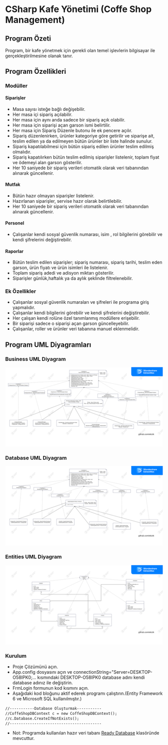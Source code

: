 # CSharp Kafe Yönetimi (Coffe Shop Management) 


## Program Özeti
Program, bir kafe yönetmek için gerekli olan temel işlevlerin bilgisayar ile gerçekleştirilmesine olanak tanır.

## Program Özellikleri

### Modüller

####  Siparişler
- Masa sayısı isteğe bağlı değişebilir.
- Her masa içi sipariş açılabilir.
- Her masa için aynı anda sadece bir sipariş açık olabilir.
- Her masa için siparişi açan garson ismi belirtilir.
- Her masa için Sipariş Düzenle butonu ile ek pencere açılır.
- Sipariş düzenlenirken, ürünler kategoriye göre getirilir ve siparişe ait, teslim edilen ya da edilmeyen bütün ürünler bir liste halinde sunulur.
- Sipariş kapatılabilmesi için bütün sipariş edilen ürünler teslim edilmiş olmalıdır.
- Sipariş kapatılırken bütün teslim edilmiş siparişler listelenir, toplam fiyat ve ödemeyi alan garson gösterilir.
- Her 10 saniyede bir sipariş verileri otomatik olarak veri tabanından alınarak güncellenir.

####  Mutfak
- Bütün hazır olmayan siparişler listelenir.
- Hazırlanan siparişler,  servise hazır olarak belirtilebilir.
- Her 10 saniyede bir sipariş verileri otomatik olarak veri tabanından alınarak güncellenir.

####  Personel
- Çalışanlar kendi sosyal güvenlik numarası, isim , rol bilgilerini görebilir ve kendi şifrelerini değiştirebilir.

#### Raporlar
- Bütün teslim edilen siparişler; sipariş numarası, sipariş tarihi, teslim eden garson, ürün fiyatı ve ürün isimleri ile listelenir.
- Toplam sipariş adedi ve adisyon miktarı gösterilir.
- Siparişler günlük,haftalık ya da aylık şeklinde filtrelenebilir.

### Ek Özellikler
- Çalışanlar sosyal güvenlik numaraları ve şifreleri ile programa giriş yapmalıdır.
- Çalışanlar kendi bilgilerini görebilir ve kendi şifrelerini değiştirebilir.
- Her çalışan kendi rolüne özel tanımlanmış modüllere erişebilir.
- Bir siparişi sadece o siparişi açan garson güncelleyebilir.
- Çalışanlar, roller ve ürünler veri tabanına manuel eklenmelidir.

## Program UML Diyagramları

### Business UML Diyagram
![BusinessUMLDiagram](https://raw.githubusercontent.com/ekiztk/CSharp-Coffe-Shop-Management/main/UMLDiagrams/BusinessUMLDiagram.svg "BusinessUMLDiagram")

### Database UML Diyagram
![DatabaseUMLDiagram](https://raw.githubusercontent.com/ekiztk/CSharp-Coffe-Shop-Management/main/UMLDiagrams/DatabaseUMLDiagram.svg "DatabaseUMLDiagram")

### Entities UML Diyagram
![EntitiesUMLDiagram](https://raw.githubusercontent.com/ekiztk/CSharp-Coffe-Shop-Management/6f96429105f07ef213c6c95c1a06a5524c6210d8/UMLDiagrams/EntitiesUMLDiagram.svg "EntitiesUMLDiagram")

### Kurulum
- Proje Çözümünü açın.
- App.config dosyasını açın ve connectionString="Server=DESKTOP-O58IPK0;...
kısmındaki DESKTOP-O58IPK0 database adını kendi database adınız ile değiştirin.
- FrmLogin formunun kod kısmını açın.
- Aşağıdaki kod bloğunu aktif ederek programı çalıştırın.(Entity Framework 6 ve Microsoft SQL kullanılmıştır.)
```
//-----------Database Oluşturmak-----------
//CoffeShopDBContext c = new CoffeShopDBContext();
//c.Database.CreateIfNotExists();
//-----------------------------------------
```
- Not: Programda kullanılan hazır veri tabanı [Ready Database](https://github.com/ekiztk/CSharp-Coffe-Shop-Management/tree/main/Ready%20Database) klasöründe mevcuttur.
